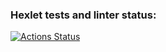 ### Hexlet tests and linter status:
[![Actions Status](https://github.com/evgeniy1801/backend-project-lvl2/workflows/hexlet-check/badge.svg)](https://github.com/evgeniy1801/backend-project-lvl2/actions)